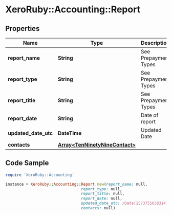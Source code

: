 # XeroRuby::Accounting::Report

## Properties

Name | Type | Description | Notes
------------ | ------------- | ------------- | -------------
**report_name** | **String** | See Prepayment Types | [optional] 
**report_type** | **String** | See Prepayment Types | [optional] 
**report_title** | **String** | See Prepayment Types | [optional] 
**report_date** | **String** | Date of report | [optional] 
**updated_date_utc** | **DateTime** | Updated Date | [optional] 
**contacts** | [**Array&lt;TenNinetyNineContact&gt;**](TenNinetyNineContact.md) |  | [optional] 

## Code Sample

```ruby
require 'XeroRuby::Accounting'

instance = XeroRuby::Accounting::Report.new(report_name: null,
                                 report_type: null,
                                 report_title: null,
                                 report_date: null,
                                 updated_date_utc: /Date(1573755038314)/,
                                 contacts: null)
```


